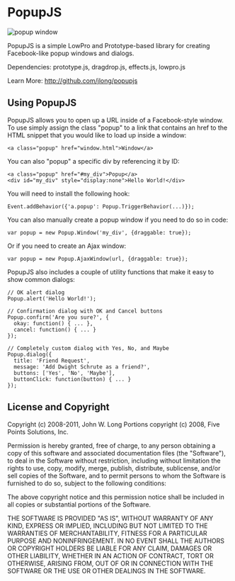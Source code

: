 PopupJS
=======

<img src="/downloads/jlong/popupjs/popup.png" alt="popup window" />

PopupJS is a simple LowPro and Prototype-based library for creating
Facebook-like popup windows and dialogs.

Dependencies: prototype.js, dragdrop.js, effects.js, lowpro.js

Learn More: <http://github.com/jlong/popupjs>


Using PopupJS
--------------------------------------------------------------------------

PopupJS allows you to open up a URL inside of a Facebook-style window.
To use simply assign the class "popup" to a link that contains an href to
the HTML snippet that you would like to load up inside a window:

    <a class="popup" href="window.html">Window</a>

You can also "popup" a specific div by referencing it by ID:

    <a class="popup" href="#my_div">Popup</a>
    <div id="my_div" style="display:none">Hello World!</div>

You will need to install the following hook:

    Event.addBehavior({'a.popup': Popup.TriggerBehavior(...)});

You can also manually create a popup window if you need to do so in code:

    var popup = new Popup.Window('my_div', {draggable: true});

Or if you need to create an Ajax window:

    var popup = new Popup.AjaxWindow(url, {draggable: true});

PopupJS also includes a couple of utility functions that make it easy to
show common dialogs:

    // OK alert dialog
    Popup.alert('Hello World!');
    
    // Confirmation dialog with OK and Cancel buttons
    Popup.confirm('Are you sure?', {
      okay: function() { ... },
      cancel: function() { ... }
    });
    
    // Completely custom dialog with Yes, No, and Maybe
    Popup.dialog({
      title: 'Friend Request',
      message: 'Add Dwight Schrute as a friend?',
      buttons: ['Yes', 'No', 'Maybe'],
      buttonClick: function(button) { ... }
    });


License and Copyright
--------------------------------------------------------------------------

Copyright (c) 2008-2011, John W. Long
Portions copyright (c) 2008, Five Points Solutions, Inc.

Permission is hereby granted, free of charge, to any person obtaining a
copy of this software and associated documentation files (the "Software"),
to deal in the Software without restriction, including without limitation
the rights to use, copy, modify, merge, publish, distribute, sublicense,
and/or sell copies of the Software, and to permit persons to whom the
Software is furnished to do so, subject to the following conditions:

The above copyright notice and this permission notice shall be included in
all copies or substantial portions of the Software.

THE SOFTWARE IS PROVIDED "AS IS", WITHOUT WARRANTY OF ANY KIND, EXPRESS OR
IMPLIED, INCLUDING BUT NOT LIMITED TO THE WARRANTIES OF MERCHANTABILITY,
FITNESS FOR A PARTICULAR PURPOSE AND NONINFRINGEMENT. IN NO EVENT SHALL
THE AUTHORS OR COPYRIGHT HOLDERS BE LIABLE FOR ANY CLAIM, DAMAGES OR OTHER
LIABILITY, WHETHER IN AN ACTION OF CONTRACT, TORT OR OTHERWISE, ARISING
FROM, OUT OF OR IN CONNECTION WITH THE SOFTWARE OR THE USE OR OTHER
DEALINGS IN THE SOFTWARE.